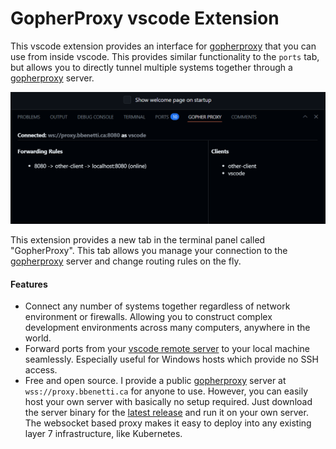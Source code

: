 # GopherProxy vscode Extension

This vscode extension provides an interface for [gopherproxy](https://github.com/BenjaminBenetti/gopherproxy) that you can use
from inside vscode. This provides similar functionality to the `ports` tab, but allows you to directly tunnel multiple systems
together through a [gopherproxy](https://github.com/BenjaminBenetti/gopherproxy) server.

![forwarding ui](./doc/forwarding-ui.png)

This extension provides a new tab in the terminal panel called "GopherProxy". This tab allows you manage your connection to the [gopherproxy](https://github.com/BenjaminBenetti/gopherproxy) server and change routing rules on the fly.

#### Features

- Connect any number of systems together regardless of network environment or firewalls. Allowing you to construct complex development environments across many computers, anywhere in the world.
- Forward ports from your [vscode remote server](https://code.visualstudio.com/docs/remote/vscode-server) to your local machine seamlessly. Especially useful for Windows hosts which provide no SSH access.
- Free and open source. I provide a public [gopherproxy](https://github.com/BenjaminBenetti/gopherproxy) server at `wss://proxy.bbenetti.ca` for anyone to use. However, you can easily host your own server with basically no setup required. Just download the server binary for the [latest release](https://github.com/BenjaminBenetti/gopherproxy/releases/latest) and run it on your own server. The websocket based proxy makes it easy to deploy into any existing layer 7 infrastructure, like Kubernetes.
